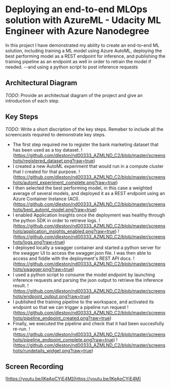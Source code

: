 # Deploying an end-to-end MLOps solution with AzureML - Udacity ML Engineer with Azure Nanodegree

In this project I have demonstrated my ability to create an end-to-end ML solution, including training a ML model using Azure AutoML, deploying the best performing model as a REST endpoint for inference, and publishing the training pipeline as an endpoint as well in order to retrain the model if needed. --and using a python script to post inference requests

## Architectural Diagram
*TODO*: Provide an architectual diagram of the project and give an introduction of each step.

## Key Steps
*TODO*: Write a short discription of the key steps. Remeber to include all the screencasts required to demonstrate key steps.
- The first step required me to register the bank marketing dataset that has been used as a toy dataset.
!(https://github.com/dleston/nd00333_AZMLND_C2/blob/master/screenshots/registered_dataset.png?raw=true)
- I created a new AutoML experiment that would run in a compute cluster that I created for that purpose.
!(https://github.com/dleston/nd00333_AZMLND_C2/blob/master/screenshots/automl_experiment_complete.png?raw=true)
- I then selected the best performing model, in this case a weighted average of several models, and deployed it as a REST endpoint using an Azure Container Instance (ACI).
(https://github.com/dleston/nd00333_AZMLND_C2/blob/master/screenshots/best_automl_model.png?raw=true)
- I enabled Application Insights once the deployment was healthy through the python SDK in order to retrieve logs.
!(https://github.com/dleston/nd00333_AZMLND_C2/blob/master/screenshots/application_insights_enabled.png?raw=true)
!(https://github.com/dleston/nd00333_AZMLND_C2/blob/master/screenshots/logs.png?raw=true)
- I deployed locally a swagger container and started a python server for the swagger UI to access the swagger.json file. I was then able to access and fiddle with the deployment's REST API docs.
!(https://github.com/dleston/nd00333_AZMLND_C2/blob/master/screenshots/swagger.png?raw=true)
- I used a python script to consume the model endpoint by launching inference requests and parsing the json output to retrieve the inference result.
!(https://github.com/dleston/nd00333_AZMLND_C2/blob/master/screenshots/endpoint_output.png?raw=true)
- I published the training pipeline to the workspace, and activated its endpoint so that we can trigger a pipeline run request
!(https://github.com/dleston/nd00333_AZMLND_C2/blob/master/screenshots/pipeline_endpoint_created.png?raw=true)
- Finally, we executed the pipeline and check that it had been succesfully re-run.
!(https://github.com/dleston/nd00333_AZMLND_C2/blob/master/screenshots/pipeline_endpoint_complete.png?raw=true)
!(https://github.com/dleston/nd00333_AZMLND_C2/blob/master/screenshots/rundetails_widget.png?raw=true)


## Screen Recording
[https://youtu.be/IKeApCYjE4M](https://youtu.be/IKeApCYjE4M)
